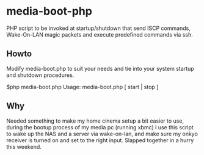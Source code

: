 media-boot-php
=============
PHP script to be invoked at startup/shutdown that send ISCP commands, Wake-On-LAN magic packets and execute predefined commands via ssh.

Howto
-------
Modify media-boot.php to suit your needs and tie into your system startup and shutdown procedures.

  $php media-boot.php
  Usage: media-boot.php [ start | stop ]

Why
-------
Needed something to make my home cinema setup a bit easier to use, during the bootup process of my media pc (running xbmc) i use this script to 
wake up the NAS and a server via wake-on-lan, and make sure my onkyo receiver is turned on and set to the right input. Slapped together in a hurry this weekend.